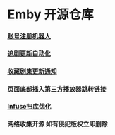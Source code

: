 #  Emby 开源仓库

#### [账号注册机器人](https://github.com/yuxingxu/Sam-1mby/tree/main/create)



#### [追剧更新自动化](https://github.com/yuxingxu/Sam-1mby/tree/main/tvshows/anime)



#### [收藏剧集更新通知](https://github.com/yuxingxu/Sam-1mby/tree/main/favorite)



#### [页面底部插入第三方播放器跳转链接](https://github.com/yuxingxu/Sam-1mby/tree/main/ExternalUrl)



#### [Infuse扫库优化](https://github.com/yuxingxu/Sam-1mby/tree/main/Infuse)

#### 网络收集开源 如有侵犯版权立即删除

